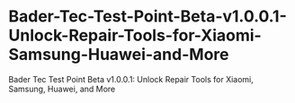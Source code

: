 # Bader-Tec-Test-Point-Beta-v1.0.0.1-Unlock-Repair-Tools-for-Xiaomi-Samsung-Huawei-and-More
Bader Tec Test Point Beta v1.0.0.1: Unlock Repair Tools for Xiaomi, Samsung, Huawei, and More
